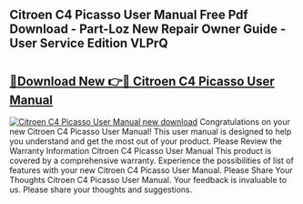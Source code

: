 ## Citroen C4 Picasso User Manual Free Pdf Download - Part-Loz New Repair Owner Guide - User Service Edition VLPrQ

# <h2><a href="http://bc98696.oget.top/?id=Citroen+C4+Picasso+User+Manual">🔗Download New 👉🔴 Citroen C4 Picasso User Manual</a></h2>

[![Citroen C4 Picasso User Manual new download](https://i.imgur.com/5g1atiW.png)](http://bc98696.oget.top/?id=Citroen+C4+Picasso+User+Manual)
Congratulations on your new Citroen C4 Picasso User Manual! This user manual is designed to help you understand and get the most out of your product. Please Review the Warranty Information Citroen C4 Picasso User Manual This product is covered by a comprehensive warranty. Experience the possibilities of list of features with your new Citroen C4 Picasso User Manual. Please Share Your Thoughts Citroen C4 Picasso User Manual. Your feedback is invaluable to us. Please share your thoughts and suggestions.
